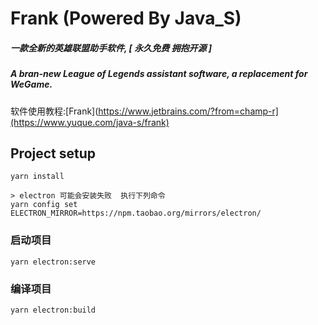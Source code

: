 # Frank (Powered By Java_S)
##### 一款全新的英雄联盟助手软件, [ 永久免费 拥抱开源 ]
##### A bran-new League of Legends assistant software, a replacement for WeGame.
软件使用教程:[Frank](https://www.jetbrains.com/?from=champ-r](https://www.yuque.com/java-s/frank)

## Project setup
```
yarn install

> electron 可能会安装失败  执行下列命令
yarn config set ELECTRON_MIRROR=https://npm.taobao.org/mirrors/electron/
```

### 启动项目
```
yarn electron:serve
```

### 编译项目
```
yarn electron:build
```

